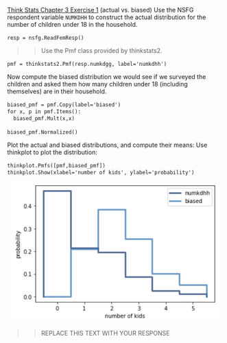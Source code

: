 [Think Stats Chapter 3 Exercise 1](http://greenteapress.com/thinkstats2/html/thinkstats2004.html#toc31) (actual vs. biased)
Use the NSFG respondent variable ```NUMKDHH``` to construct the actual distribution for the number of children under 18 in the household.
```
resp = nsfg.ReadFemResp()
```
>> Use the Pmf class provided by thinkstats2.
```
pmf = thinkstats2.Pmf(resp.numkdgg, label='numkdhh')
```

Now compute the biased distribution we would see if we surveyed the children and asked them how many children under 18 (including themselves) are in their household.
```
biased_pmf = pmf.Copy(label='biased')
for x, p in pmf.Items():
  biased_pmf.Mult(x,x)

biased_pmf.Normalized()
```

Plot the actual and biased distributions, and compute their means:
Use thinkplot to plot the distribution:
```
thinkplot.Pmfs([pmf,biased_pmf])
thinkplot.Show(xlabel='number of kids', ylabel='probability')
```
<img src="https://github.com/katiehuang1221/dsp/blob/master/img/Exercise3_1.png" width=500>




>> REPLACE THIS TEXT WITH YOUR RESPONSE
